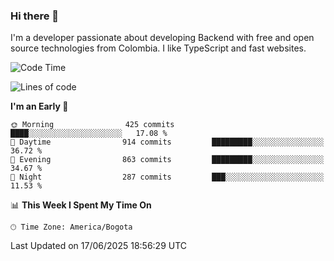 ### Hi there 👋

I'm a developer passionate about developing Backend with free and open source technologies from Colombia. I like TypeScript and fast websites.

<!--START_SECTION:waka-->
![Code Time](http://img.shields.io/badge/Code%20Time-5%2C514%20hrs%205%20mins-blue)

![Lines of code](https://img.shields.io/badge/From%20Hello%20World%20I%27ve%20Written-5.3%20million%20lines%20of%20code-blue)

**I'm an Early 🐤** 

```text
🌞 Morning                425 commits         ████░░░░░░░░░░░░░░░░░░░░░   17.08 % 
🌆 Daytime                914 commits         █████████░░░░░░░░░░░░░░░░   36.72 % 
🌃 Evening                863 commits         █████████░░░░░░░░░░░░░░░░   34.67 % 
🌙 Night                  287 commits         ███░░░░░░░░░░░░░░░░░░░░░░   11.53 % 
```


📊 **This Week I Spent My Time On** 

```text
🕑︎ Time Zone: America/Bogota
```


 Last Updated on 17/06/2025 18:56:29 UTC
<!--END_SECTION:waka-->
